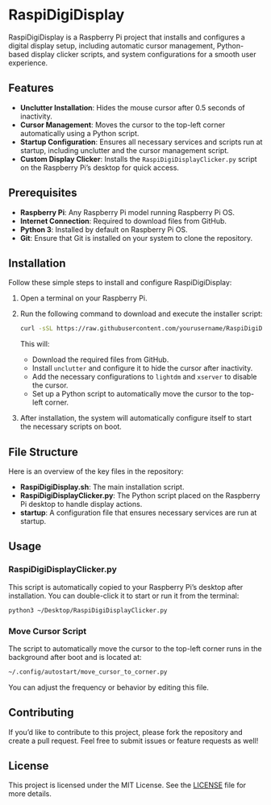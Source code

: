 # RaspiDigiDisplay

RaspiDigiDisplay is a Raspberry Pi project that installs and configures a digital display setup, including automatic cursor management, Python-based display clicker scripts, and system configurations for a smooth user experience.

## Features

- **Unclutter Installation**: Hides the mouse cursor after 0.5 seconds of inactivity.
- **Cursor Management**: Moves the cursor to the top-left corner automatically using a Python script.
- **Startup Configuration**: Ensures all necessary services and scripts run at startup, including unclutter and the cursor management script.
- **Custom Display Clicker**: Installs the `RaspiDigiDisplayClicker.py` script on the Raspberry Pi’s desktop for quick access.

## Prerequisites

- **Raspberry Pi**: Any Raspberry Pi model running Raspberry Pi OS.
- **Internet Connection**: Required to download files from GitHub.
- **Python 3**: Installed by default on Raspberry Pi OS.
- **Git**: Ensure that Git is installed on your system to clone the repository.

## Installation

Follow these simple steps to install and configure RaspiDigiDisplay:

1. Open a terminal on your Raspberry Pi.
2. Run the following command to download and execute the installer script:

   ```bash
   curl -sSL https://raw.githubusercontent.com/yourusername/RaspiDigiDisplay/main/RaspiDigiDisplay.sh | bash
   ```

   This will:
   - Download the required files from GitHub.
   - Install `unclutter` and configure it to hide the cursor after inactivity.
   - Add the necessary configurations to `lightdm` and `xserver` to disable the cursor.
   - Set up a Python script to automatically move the cursor to the top-left corner.

3. After installation, the system will automatically configure itself to start the necessary scripts on boot.

## File Structure

Here is an overview of the key files in the repository:

- **RaspiDigiDisplay.sh**: The main installation script.
- **RaspiDigiDisplayClicker.py**: The Python script placed on the Raspberry Pi desktop to handle display actions.
- **startup**: A configuration file that ensures necessary services are run at startup.

## Usage

### RaspiDigiDisplayClicker.py
This script is automatically copied to your Raspberry Pi’s desktop after installation. You can double-click it to start or run it from the terminal:

```bash
python3 ~/Desktop/RaspiDigiDisplayClicker.py
```

### Move Cursor Script

The script to automatically move the cursor to the top-left corner runs in the background after boot and is located at:

```bash
~/.config/autostart/move_cursor_to_corner.py
```

You can adjust the frequency or behavior by editing this file.

## Contributing

If you’d like to contribute to this project, please fork the repository and create a pull request. Feel free to submit issues or feature requests as well!

## License

This project is licensed under the MIT License. See the [LICENSE](LICENSE) file for more details.
